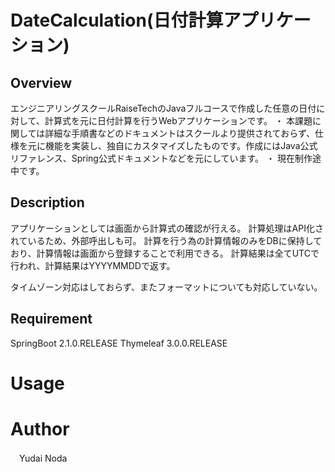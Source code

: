 # DateCalculation(日付計算アプリケーション)

## Overview
エンジニアリングスクールRaiseTechのJavaフルコースで作成した任意の日付に対して、計算式を元に日付計算を行うWebアプリケーションです。
・
本課題に関しては詳細な手順書などのドキュメントはスクールより提供されておらず、仕様を元に機能を実装し、独自にカスタマイズしたものです。作成にはJava公式リファレンス、Spring公式ドキュメントなどを元にしています。
・
現在制作途中です。

## Description

アプリケーションとしては画面から計算式の確認が行える。
計算処理はAPI化されているため、外部呼出しも可。
計算を行う為の計算情報のみをDBに保持しており、計算情報は画面から登録することで利用できる。
計算結果は全てUTCで行われ、計算結果はYYYYMMDDで返す。

タイムゾーン対応はしておらず、またフォーマットについても対応していない。

## Requirement

SpringBoot 2.1.0.RELEASE
Thymeleaf 3.0.0.RELEASE

# Usage


# Author
　Yudai Noda


